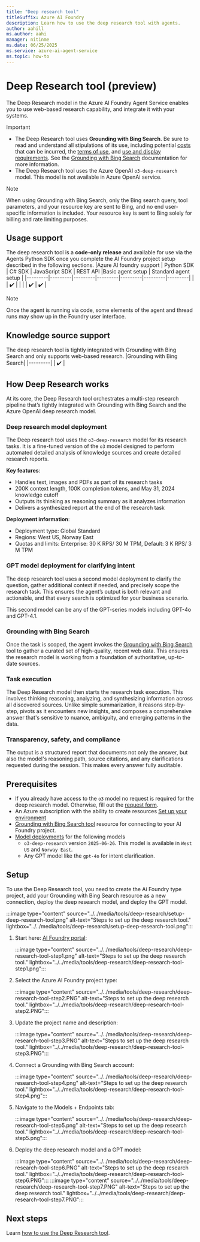```yaml
---
title: "Deep research tool"
titleSuffix: Azure AI Foundry
description: Learn how to use the deep research tool with agents.
author: aahill
ms.author: aahi
manager: nitinme
ms.date: 06/25/2025
ms.service: azure-ai-agent-service
ms.topic: how-to
---
```


# Deep Research tool (preview)

The Deep Research model in the Azure AI Foundry Agent Service enables you to use web-based research capability, and integrate it with your systems.

> [!IMPORTANT]
> * The Deep Research tool uses **Grounding with Bing Search**. Be sure to read and understand all stipulations of its use, including potential [costs](https://www.microsoft.com/bing/apis/grounding-pricing) that can be incurred, the [terms of use](https://www.microsoft.com/bing/apis/grounding-legal), and [use and display requirements](./bing-grounding.md#how-to-display-grounding-with-bing-search-results). See the [Grounding with Bing Search](./bing-grounding.md) documentation for more information.
> * The Deep Research tool uses the Azure OpenAI `o3-deep-research` model. This model is not available in Azure OpenAi service.

> [!NOTE]
> When using Grounding with Bing Search, only the Bing search query, tool parameters, and your resource key are sent to Bing, and no end user-specific information is included. Your resource key is sent to Bing solely for billing and rate limiting purposes. 

## Usage support
The deep research tool is a **code-only release** and available for use via the Agents Python SDK once you complete the AI Foundry project setup described in the following sections.
|Azure AI foundry support  | Python SDK |	C# SDK | JavaScript SDK | REST API |Basic agent setup | Standard agent setup |
|---------|---------|---------|---------|---------|---------|---------|
|  | ✔️ |  |  |  | ✔️  | ✔️ |

> [!NOTE]
> Once the agent is running via code, some elements of the agent and thread runs may show up in the Foundry user interface.

## Knowledge source support
The deep research tool is tightly integrated with Grounding with Bing Search and only supports web-based research.
|Grounding with Bing Search|
|---------|
| ✔️ | 

## How Deep Research works

At its core, the Deep Research tool orchestrates a multi-step research pipeline that’s tightly integrated with Grounding with Bing Search and the Azure OpenAI deep research model.

### Deep research model deployment

The Deep research tool uses the `o3-deep-research` model for its research tasks. It is a fine-tuned version of the `o3` model designed to perform automated detailed analysis of knowledge sources and create detailed research reports.

**Key features**:
- Handles text, images and PDFs as part of its research tasks
- 200K context length, 100K completion tokens, and May 31, 2024 knowledge cutoff
- Outputs its thinking as reasoning summary as it analyzes information
- Delivers a synthesized report at the end of the research task

**Deployment information**:
- Deployment type: Global Standard
- Regions: West US, Norway East
- Quotas and limits: Enterprise: 30 K RPS/ 30 M TPM, Default: 3 K RPS/ 3 M TPM

### GPT model deployment for clarifying intent

The deep research tool uses a second model deployment to clarify the question, gather additional context if needed, and precisely scope the research task. This ensures the agent’s output is both relevant and actionable, and that every search is optimized for your business scenario.

This second model can be any of the GPT-series models including GPT-4o and GPT-4.1.

### Grounding with Bing Search

Once the task is scoped, the agent invokes the [Grounding with Bing Search](./bing-grounding.md) tool to gather a curated set of high-quality, recent web data. This ensures the research model is working from a foundation of authoritative, up-to-date sources. 

### Task execution

The Deep Research model then starts the research task execution. This involves thinking reasoning, analyzing, and synthesizing information across all discovered sources. Unlike simple summarization, it reasons step-by-step, pivots as it encounters new insights, and composes a comprehensive answer that's sensitive to nuance, ambiguity, and emerging patterns in the data. 

### Transparency, safety, and compliance

The output is a structured report that documents not only the answer, but also the model's reasoning path, source citations, and any clarifications requested during the session. This makes every answer fully auditable.

## Prerequisites
- If you already have access to the `o3` model no request is required for the deep research model. Otherwise, fill out the [request form](https://aka.ms/OAI/deepresearchaccess). 
- An Azure subscription with the ability to create resources [Set up your environment](../../articles/ai-foundry/agents/environment-setup.md)
- [Grounding with Bing Search tool](./bing-grounding.md) resource for connecting to your AI Foundry project.
- [Model deployments](../../../model-inference/how-to/create-model-deployments.md) for the following models
    - `o3-deep-research` version `2025-06-26`. This model is available in `West US` and `Norway East`.
    - Any GPT model like the `gpt-4o` for intent clarification.

## Setup 

To use the Deep Research tool, you need to create the Ai Foundry type project, add your Grounding with Bing Search resource as a new connection, deploy the deep research model, and deploy the GPT model. 

:::image type="content" source="../../media/tools/deep-research/setup-deep-research-tool.png" alt-text="Steps to set up the deep research tool." lightbox="../../media/tools/deep-research/setup-deep-research-tool.png":::

1. Start here: [AI Foundry portal](https://ai.azure.com/?cid=learnDocs):
   
   :::image type="content" source="../../media/tools/deep-research/deep-research-tool-step1.png" alt-text="Steps to set up the deep research tool." lightbox="../../media/tools/deep-research/deep-research-tool-step1.png":::

1. Select the Azure AI Foundry project type:
   
    :::image type="content" source="../../media/tools/deep-research/deep-research-tool-step2.PNG" alt-text="Steps to set up the deep research tool." lightbox="../../media/tools/deep-research/deep-research-tool-step2.PNG":::

1. Update the project name and description:
   
    :::image type="content" source="../../media/tools/deep-research/deep-research-tool-step3.PNG" alt-text="Steps to set up the deep research tool." lightbox="../../media/tools/deep-research/deep-research-tool-step3.PNG":::

1. Connect a Grounding with Bing Search account:
   
    :::image type="content" source="../../media/tools/deep-research/deep-research-tool-step4.png" alt-text="Steps to set up the deep research tool." lightbox="../../media/tools/deep-research/deep-research-tool-step4.png":::

1. Navigate to the Models +  Endpoints tab:
   
    :::image type="content" source="../../media/tools/deep-research/deep-research-tool-step5.png" alt-text="Steps to set up the deep research tool." lightbox="../../media/tools/deep-research/deep-research-tool-step5.png":::

1. Deploy the deep research model and a GPT model:
   
    :::image type="content" source="../../media/tools/deep-research/deep-research-tool-step6.PNG" alt-text="Steps to set up the deep research tool." lightbox="../../media/tools/deep-research/deep-research-tool-step6.PNG":::
    :::image type="content" source="../../media/tools/deep-research/deep-research-tool-step7.PNG" alt-text="Steps to set up the deep research tool." lightbox="../../media/tools/deep-research/deep-research-tool-step7.PNG":::

## Next steps

Learn [how to use the Deep Research tool](./deep-research-samples.md). 
